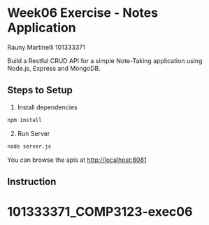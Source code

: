 # Week06 Exercise - Notes Application

Rauny Martinelli
101333371

Build a Restful CRUD API for a simple Note-Taking application using Node.js, Express and MongoDB.

## Steps to Setup

1. Install dependencies

```bash
npm install
```

2. Run Server

```bash
node server.js
```

You can browse the apis at <http://localhost:8081>

## Instruction


# 101333371_COMP3123-exec06
